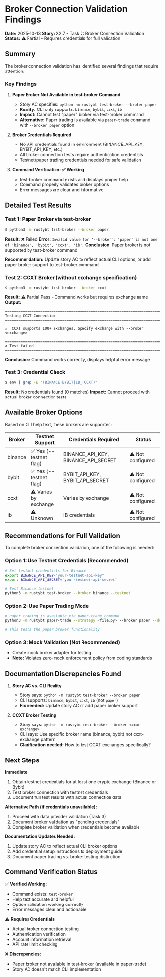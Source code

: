 # Broker Connection Validation Findings

**Date:** 2025-10-13
**Story:** X2.7 - Task 2: Broker Connection Validation
**Status:** ⚠️ Partial - Requires credentials for full validation

## Summary

The broker connection validation has identified several findings that require attention:

### Key Findings

1. **Paper Broker Not Available in test-broker Command**
   - Story AC specifies: `python -m rustybt test-broker --broker paper`
   - **Reality:** CLI only supports: `binance`, `bybit`, `ccxt`, `ib`
   - **Impact:** Cannot test "paper" broker via test-broker command
   - **Alternative:** Paper trading is available via `paper-trade` command with `--broker paper` option

2. **Broker Credentials Required**
   - No API credentials found in environment (BINANCE_API_KEY, BYBIT_API_KEY, etc.)
   - All broker connection tests require authentication credentials
   - Testnet/paper trading credentials needed for safe validation

3. **Command Verification: ✅ Working**
   - test-broker command exists and displays proper help
   - Command properly validates broker options
   - Error messages are clear and informative

## Detailed Test Results

### Test 1: Paper Broker via test-broker
```bash
$ python3 -m rustybt test-broker --broker paper
```
**Result:** ❌ Failed
**Error:** `Invalid value for '--broker': 'paper' is not one of 'binance', 'bybit', 'ccxt', 'ib'.`
**Conclusion:** Paper broker is not supported by test-broker command

**Recommendation:** Update story AC to reflect actual CLI options, or add paper broker support to test-broker command

### Test 2: CCXT Broker (without exchange specification)
```bash
$ python3 -m rustybt test-broker --broker ccxt
```
**Result:** ⚠️ Partial Pass - Command works but requires exchange name
**Output:**
```
================================================================================
Testing CCXT Connection
================================================================================

⚠️  CCXT supports 100+ exchanges. Specify exchange with --broker <exchange>

================================================================================
✗ Test failed
================================================================================
```
**Conclusion:** Command works correctly, displays helpful error message

### Test 3: Credential Check
```bash
$ env | grep -E "(BINANCE|BYBIT|IB_|CCXT)"
```
**Result:** No credentials found (0 matches)
**Impact:** Cannot proceed with actual broker connection tests

## Available Broker Options

Based on CLI help text, these brokers are supported:

| Broker | Testnet Support | Credentials Required | Status |
|--------|----------------|---------------------|---------|
| binance | ✅ Yes (--testnet flag) | BINANCE_API_KEY, BINANCE_API_SECRET | ⚠️ Not configured |
| bybit | ✅ Yes (--testnet flag) | BYBIT_API_KEY, BYBIT_API_SECRET | ⚠️ Not configured |
| ccxt | ⚠️ Varies by exchange | Varies by exchange | ⚠️ Not configured |
| ib | ⚠️ Unknown | IB credentials | ⚠️ Not configured |

## Recommendations for Full Validation

To complete broker connection validation, one of the following is needed:

### Option 1: Use Testnet Credentials (Recommended)
```bash
# Set testnet credentials for Binance
export BINANCE_API_KEY="your-testnet-api-key"
export BINANCE_API_SECRET="your-testnet-api-secret"

# Test Binance testnet
python3 -m rustybt test-broker --broker binance --testnet
```

### Option 2: Use Paper Trading Mode
```bash
# Paper trading is available via paper-trade command
python3 -m rustybt paper-trade --strategy <file.py> --broker paper --duration 1h

# This tests the paper broker functionality
```

### Option 3: Mock Validation (Not Recommended)
- Create mock broker adapter for testing
- **Note:** Violates zero-mock enforcement policy from coding standards

## Documentation Discrepancies Found

1. **Story AC vs. CLI Reality**
   - Story says: `python -m rustybt test-broker --broker paper`
   - CLI supports: `binance`, `bybit`, `ccxt`, `ib` (not `paper`)
   - **Fix needed:** Update story AC or add paper broker support

2. **CCXT Broker Testing**
   - Story says: `python -m rustybt test-broker --broker <ccxt-exchange>`
   - CLI says: Use specific broker name (binance, bybit) not ccxt-exchange pattern
   - **Clarification needed:** How to test CCXT exchanges specifically?

## Next Steps

**Immediate:**
1. Obtain testnet credentials for at least one crypto exchange (Binance or Bybit)
2. Test broker connection with testnet credentials
3. Document full test results with actual connection data

**Alternative Path (if credentials unavailable):**
1. Proceed with data provider validation (Task 3)
2. Document broker validation as "pending credentials"
3. Complete broker validation when credentials become available

**Documentation Updates Needed:**
1. Update story AC to reflect actual CLI broker options
2. Add credential setup instructions to deployment guide
3. Document paper trading vs. broker testing distinction

## Command Verification Status

✅ **Verified Working:**
- Command exists: `test-broker`
- Help text accurate and helpful
- Option validation working correctly
- Error messages clear and actionable

⚠️ **Requires Credentials:**
- Actual broker connection testing
- Authentication verification
- Account information retrieval
- API rate limit checking

❌ **Discrepancies:**
- Paper broker not available in test-broker (available in paper-trade)
- Story AC doesn't match CLI implementation

